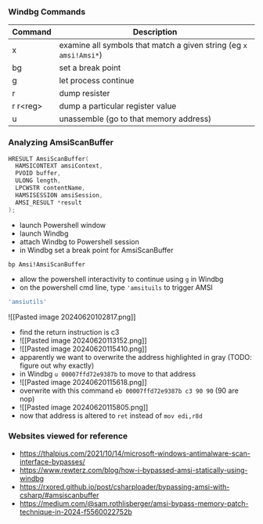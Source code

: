 
### Windbg Commands

| Command   | Description                                                       |
| --------- | ----------------------------------------------------------------- |
| x         | examine all symbols that match a given string (eg `x amsi!Amsi*`) |
| bg        | set a break point                                                 |
| g         | let process continue                                              |
| r         | dump resister                                                     |
| r r\<reg> | dump a particular register value                                  |
| u         | unassemble (go to that memory address)                            |

### Analyzing AmsiScanBuffer

```c
HRESULT AmsiScanBuffer(
  HAMSICONTEXT amsiContext,
  PVOID buffer,
  ULONG length,
  LPCWSTR contentName,
  HAMSISESSION amsiSession,
  AMSI_RESULT *result
);
```

- launch Powershell window
- launch Windbg
- attach Windbg to Powershell session
- in Windbg set a break point for AmsiScanBuffer
```cmd
bp Amsi!AmsiScanBuffer
```
- allow the powershell interactivity to continue using `g` in Windbg
- on the powershell cmd line, type `'amsituils` to trigger AMSI
```powershell
'amsiutils'
```
![[Pasted image 20240620102817.png]]
- find the return instruction is c3
- ![[Pasted image 20240620113152.png]]
- ![[Pasted image 20240620115410.png]]
- apparently we want to overwrite the address highlighted in gray (TODO: figure out why exactly)
- in Windbg `u 00007ffd72e9387b` to move to that address
- ![[Pasted image 20240620115618.png]]
- overwrite with this command `eb 00007ffd72e9387b c3 90 90` (90 are nop)
- ![[Pasted image 20240620115805.png]]
- now that address is altered to `ret` instead of `mov edi,r8d`

### Websites viewed for reference

- https://thalpius.com/2021/10/14/microsoft-windows-antimalware-scan-interface-bypasses/
- https://www.rewterz.com/blog/how-i-bypassed-amsi-statically-using-windbg
- https://rxored.github.io/post/csharploader/bypassing-amsi-with-csharp/#amsiscanbuffer
- https://medium.com/@sam.rothlisberger/amsi-bypass-memory-patch-technique-in-2024-f5560022752b
